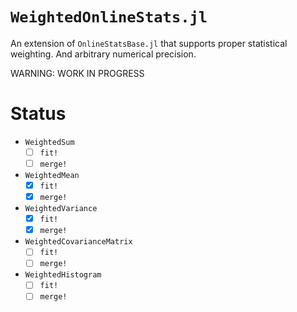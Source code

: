 
# `WeightedOnlineStats.jl`

An extension of `OnlineStatsBase.jl` that supports proper statistical weighting. And
arbitrary numerical precision.

WARNING: WORK IN PROGRESS

# Status

- `WeightedSum`
  - [ ] `fit!`
  - [ ] `merge!`
- `WeightedMean`
  - [x] `fit!`
  - [x] `merge!`
- `WeightedVariance`
  - [x] `fit!`
  - [x] `merge!`
- `WeightedCovarianceMatrix`
  - [ ] `fit!`
  - [ ] `merge!`
- `WeightedHistogram`
  - [ ] `fit!`
  - [ ] `merge!`
